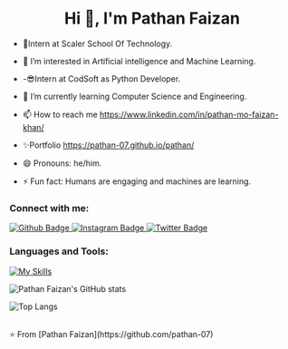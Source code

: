  <h1 align="center">Hi 👋, I'm Pathan Faizan</h1>

- 🚀Intern at Scaler School Of Technology.

- 👀 I’m interested in Artificial intelligence and Machine Learning.

- -😎Intern at CodSoft as Python Developer.

- 🌱 I’m currently learning Computer Science and Engineering.

- 📫 How to reach me https://www.linkedin.com/in/pathan-mo-faizan-khan/

- ✨Portfolio https://pathan-07.github.io/pathan/

- 😄 Pronouns: he/him.

- ⚡ Fun fact: Humans are engaging and machines are learning.
  
### Connect with me:

<div id="badges">
  <a href="https://github.com/pathan-07">
    <img src="https://img.shields.io/badge/Github-white?style=for-the-badge&logo=Github&logoColor=black" alt="Github Badge"/>
  </a>
   <a href="https://www.instagram.com/its_khan_070">
    <img src="https://img.shields.io/badge/Instagram-purple?style=for-the-badge&logo=instagram&logoColor=white" alt="Instagram Badge"/>
  </a>
   <a href="https://x.com/its_khan_070">
    <img src="https://img.shields.io/badge/Twitter-blue?style=for-the-badge&logo=twitter&logoColor=white" alt="Twitter Badge"/>
  </a>
</div>

### Languages and Tools:
[![My Skills](https://skillicons.dev/icons?i=c,py,windows,replit,github,git,vscode,ai,pkl,sklearn,matlab)](https://skillicons.dev)

![Pathan Faizan's GitHub stats](https://github-readme-stats.vercel.app/api?username=pathan-07&show_icons=true&theme=dark)

![Top Langs](https://github-readme-stats.vercel.app/api/top-langs/?username=pathan-07&theme=dark)


<br>
⭐️ From [Pathan Faizan](https://github.com/pathan-07)
